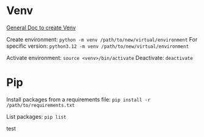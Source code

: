 # Venv
[General Doc to create Venv](https://docs.python.org/3/library/venv.html)

Create environment:
`python -m venv /path/to/new/virtual/environment`
For specific version:
`python3.12 -m venv /path/to/new/virtual/environment`

Activate environment:
`source <venv>/bin/activate`
Deactivate:
`deactivate`

# Pip
Install packages from a requirements file:
`pip install -r /path/to/requirements.txt`

List packages:
`pip list`

test 